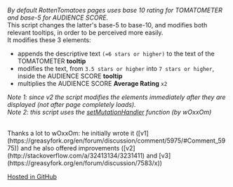 *By default RottenTomatoes pages uses base 10 rating for TOMATOMETER and base-5 for AUDIENCE SCORE.*  
This script changes the latter's base-5 to base-10, and modifies both relevant tooltips, in order to be perceived more easily.  
It modifies these 3 elements:  

- appends the descriptive text `(=6 stars or higher)` to the text of the TOMATOMETER **tooltip**  
- modifies the text, from `3.5 stars or higher` into `7 stars or higher`, inside the AUDIENCE SCORE **tooltip**  
- multiplies the AUDIENCE SCORE **Average Rating** `x2`  

*Note 1: since v2 the script modifies the elements immediately after they are displayed (not after page completely loads).  
Note 2: this script uses the [setMutationHandler](setMutationHandler) function (by wOxxOm)*  

<br>
Thanks a lot to wOxxOm: he initially wrote it ([v1](https://greasyfork.org/en/forum/discussion/comment/5975/#Comment_5975)) and he also offered improvements ([v2](http://stackoverflow.com/a/32413134/3231411) and [v3](https://greasyfork.org/en/forum/discussion/7583/x))  

[Hosted in GitHub](https://github.com/darkred/Userscripts)